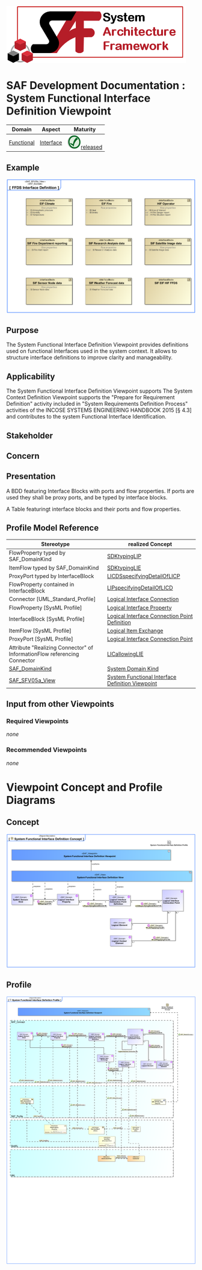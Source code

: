 ![System Architecture Framework](../../diagrams/Logo_SAF.png)
# SAF Development Documentation : System Functional Interface Definition Viewpoint
|**Domain**|**Aspect**|**Maturity**|
| --- | --- | --- |
|[Functional](../../domains.md#Domain-Functional)|[Interface](../../aspects.md#Aspect-Interface)|![Released](../../diagrams/Symbol_confirmed.svg.png )[released](../../using-saf/maturity.md#released)|
## Example
![FFDS Interface Definition](../../diagrams/FFDS-Interface-Definition.svg)
## Purpose
The System Functional Interface Definition Viewpoint provides definitions used on functional Interfaces used in the system context. It allows to structure interface definitions to improve clarity and manageability.
## Applicability
The System Functional Interface Definition Viewpoint supports The System Context Definition Viewpoint supports the "Prepare for Requirement Definition" activity included in "System Requirements Definition Process" activities of the INCOSE SYSTEMS ENGINEERING HANDBOOK 2015 [§ 4.3] and contributes to the system Functional Interface Identification.
## Stakeholder
## Concern
## Presentation
A BDD featuring Interface Blocks with ports and flow properties. If ports are used they shall be proxy ports, and be typed by interface blocks.

A Table featuringt interface blocks and their ports and flow properties.

## Profile Model Reference
|Stereotype | realized Concept|
|---|---|
|FlowProperty typed by SAF_DomainKind|[SDKtypingLIP](../concept/concepts.md#SDKtypingLIP)|
|ItemFlow typed by SAF_DomainKind|[SDKtypingLIE](../concept/concepts.md#SDKtypingLIE)|
|ProxyPort typed by InterfaceBlock|[LICDSspecifyingDetailOfLICP](../concept/concepts.md#LICDSspecifyingDetailOfLICP)|
|FlowProperty contained in InterfaceBlock|[LIPspecifyingDetailOfLICD](../concept/concepts.md#LIPspecifyingDetailOfLICD)|
|Connector [UML_Standard_Profile]|[Logical Interface Connection](../concept/concepts.md#Logical-Interface-Connection)|
|FlowProperty [SysML Profile]|[Logical Interface Property](../concept/concepts.md#Logical-Interface-Property)|
|InterfaceBlock [SysML Profile]|[Logical Interface Connection Point Definition](../concept/concepts.md#Logical-Interface-Connection-Point-Definition)|
|ItemFlow [SysML Profile]|[Logical Item Exchange](../concept/concepts.md#Logical-Item-Exchange)|
|ProxyPort [SysML Profile]|[Logical Interface Connection Point](../concept/concepts.md#Logical-Interface-Connection-Point)|
|Attribute "Realizing Connector" of InformationFlow referencing Connector|[LICallowingLIE](../concept/concepts.md#LICallowingLIE)|
|[SAF_DomainKind](../../stereotypes.md#SAF_DomainKind)|[System Domain Kind](../concept/concepts.md#System-Domain-Kind)|
|[SAF_SFV05a_View](../../stereotypes.md#SAF_SFV05a_View)|[System Functional Interface Definition Viewpoint](../concept/concepts.md#System-Functional-Interface-Definition-Viewpoint)|
## Input from other Viewpoints
### Required Viewpoints
*none*
### Recommended Viewpoints
*none*
# Viewpoint Concept and Profile Diagrams
## Concept
![System Functional Interface Definition Concept](diagrams/System-Functional-Interface-Definition-Concept.svg)
## Profile
![System Functional Interface Definition Profile](diagrams/System-Functional-Interface-Definition-Profile.svg)

